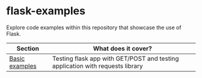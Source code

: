 # flask-examples
Explore code examples within this repository that showcase the use of Flask.

| **Section**             | **What does it cover?**                                                       |
|-------------------------|-------------------------------------------------------------------------------|
| [Basic examples](basic) | Testing flask app with GET/POST and testing application with requests library |

